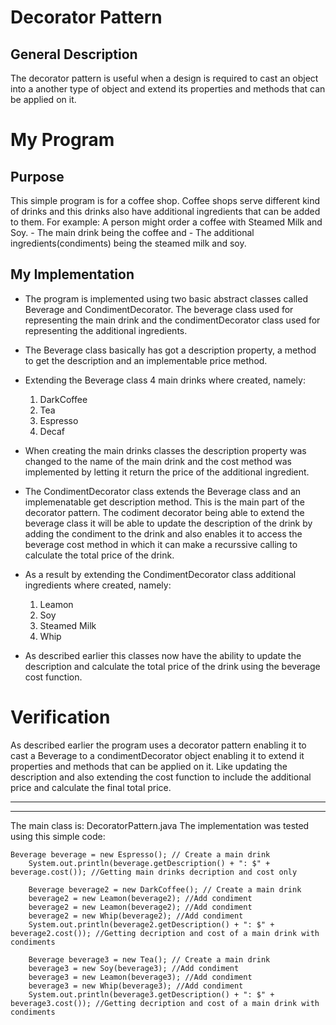 Decorator Pattern
=================                                             

General Description
-------------------
The decorator pattern is useful when a design is required to cast an object into a another type of object and extend its properties and methods that can be applied on it.

My Program
==========

Purpose
-------
This simple program is for a coffee shop. 
Coffee shops serve different kind of drinks and this drinks also have additional ingredients that can be added to them. 
For example: A person might order a coffee with Steamed Milk and Soy.
	     - The main drink being the coffee and
             - The additional ingredients(condiments) being the steamed milk and soy.


My Implementation
-----------------
- The program is implemented using two basic abstract classes called Beverage and CondimentDecorator. The beverage class used for representing the main drink and the condimentDecorator class used for representing the additional ingredients.

- The Beverage class basically has got a description property, a method to get the description and an implementable price method.

- Extending the Beverage class 4 main drinks where created, namely:
	1.  DarkCoffee
	2.  Tea
	3.  Espresso
	4.  Decaf
- When creating the main drinks classes the description property was changed to the name of the main drink and the cost method was implemented by letting it return the price of the additional ingredient.

- The CondimentDecorator class extends the Beverage class and an implemenatable get description method.
This is the main part of the decorator pattern. The codiment decorator being able to extend the beverage class it will be able to update the description of the drink by adding the condiment to the drink and also enables it to access the beverage cost method in which it can make a recurssive calling to calculate the total price of the drink.

- As a result by extending the CondimentDecorator class additional ingredients where created, namely:
	1. Leamon
	2. Soy
	3. Steamed Milk
	4. Whip
- As described earlier this classes now have the ability to update the description and calculate the total price of the drink using the beverage cost function.

Verification
============
As described earlier the program uses a decorator pattern enabling it to cast a Beverage to a condimentDecorator object enabling it to extend it properties and methods that can be applied on it. Like updating the description and also extending the cost function to include the additional price and calculate the final total price.

-------------------------------------------------------------------------------------------------------------------
-------------------------------------------------------------------------------------------------------------------

The main class is: DecoratorPattern.java
The implementation was tested using this simple code:

	Beverage beverage = new Espresso(); // Create a main drink
        System.out.println(beverage.getDescription() + ": $" + beverage.cost()); //Getting main drinks decription and cost only
        
        Beverage beverage2 = new DarkCoffee(); // Create a main drink
        beverage2 = new Leamon(beverage2); //Add condiment
        beverage2 = new Leamon(beverage2); //Add condiment
        beverage2 = new Whip(beverage2); //Add condiment
        System.out.println(beverage2.getDescription() + ": $" + beverage2.cost()); //Getting decription and cost of a main drink with condiments
        
        Beverage beverage3 = new Tea(); // Create a main drink
        beverage3 = new Soy(beverage3); //Add condiment
        beverage3 = new Leamon(beverage3); //Add condiment
        beverage3 = new Whip(beverage3); //Add condiment
        System.out.println(beverage3.getDescription() + ": $" + beverage3.cost()); //Getting decription and cost of a main drink with     condiments
